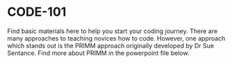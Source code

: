 # CODE-101
Find basic materials here to help you start your coding journey.
There are many approaches to teaching novices how to code. However, one approach which stands out is the PRIMM approach originally developed by Dr Sue Sentance.
Find more about PRIMM in the powerpoint file below.
